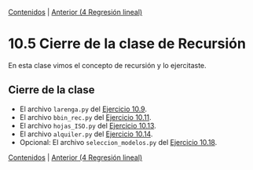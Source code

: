 [Contenidos](../Contenidos.md) \| [Anterior (4 Regresión lineal)](04_Regresion_Lineal.md)

# 10.5 Cierre de la clase de Recursión

En esta clase vimos el concepto de recursión y lo ejercitaste.

## Cierre de la clase


* El archivo `larenga.py` del [Ejercicio 10.9](../10_Recursion/03_EjerciciosRec.md#ejercicio-109-pascal).
* El archivo `bbin_rec.py` del [Ejercicio 10.11](../10_Recursion/03_EjerciciosRec.md#ejercicio-1011-búsqueda-binaria).
* El archivo `hojas_ISO.py` del [Ejercicio 10.13](../10_Recursion/03_EjerciciosRec.md#ejercicio-1013-hojas-iso-y-recursión).
* El archivo `alquiler.py` del  [Ejercicio 10.14](../10_Recursion/04_Regresion_Lineal.md#ejercicio-1014-superficie-precioalquiler).
* Opcional: El archivo `seleccion_modelos.py` del  [Ejercicio 10.18](../10_Recursion/04_Regresion_Lineal.md#ejercicio-1018-selección-de-modelos).


[Contenidos](../Contenidos.md) \| [Anterior (4 Regresión lineal)](04_Regresion_Lineal.md)

